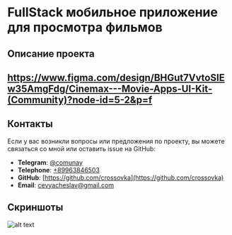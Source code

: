 # FullStack мобильное приложение для просмотра фильмов

## Описание проекта

https://www.figma.com/design/BHGut7VvtoSIEw35AmgFdg/Cinemax---Movie-Apps-UI-Kit-(Community)?node-id=5-2&p=f
---

## Контакты

Если у вас возникли вопросы или предложения по проекту, вы можете связаться со мной или оставить issue на GitHub:

- **Telegram**: [@comunay](https://t.me/comunay)
- **Telephone**: [+89963846503](tel:89963846503)
- **GitHub**: [https://github.com/crossovka](https://github.com/crossovka)
- **Email**: [cevyacheslav@gmail.com](mailto:cevyacheslav@gmail.com)

## Скриншоты

![alt text](./imgs/1.png)